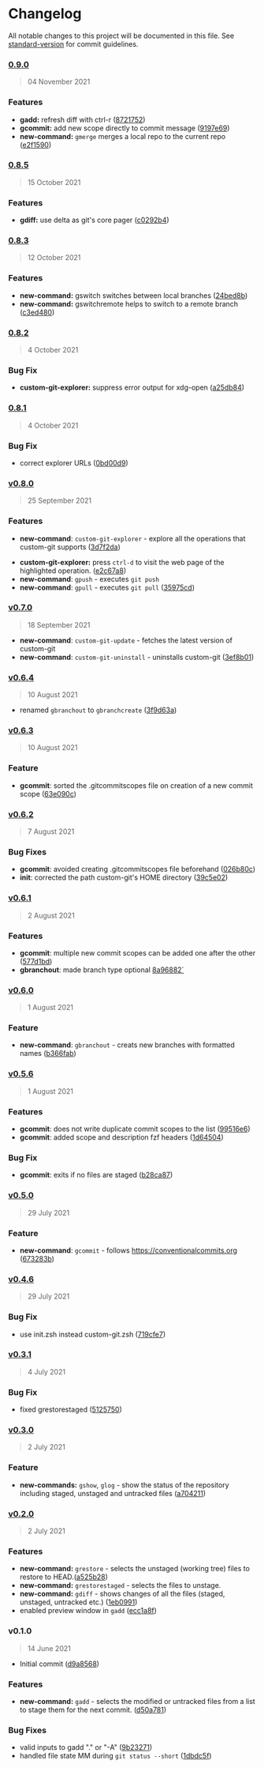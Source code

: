 # Changelog

All notable changes to this project will be documented in this file. See [standard-version](https://github.com/conventional-changelog/standard-version) for commit guidelines.

### [0.9.0](https://github.com/custom-git/custom-git-bash/compare/v0.8.6...v0.9.0)
> 04 November 2021


### Features

* **gadd:** refresh diff with ctrl-r ([8721752](https://github.com/custom-git/custom-git-bash/commit/8721752f3cc985211f579a7c4c7745e63d9d476d))
* **gcommit:** add new scope directly to commit message ([9197e69](https://github.com/custom-git/custom-git-bash/commit/9197e69f84aa6c09c7b75adc55ac449b5f79f65a))
* **new-command:** `gmerge` merges a local repo to the current repo ([e2f1590](https://github.com/custom-git/custom-git-bash/commit/e2f15906e9d690f8c20e75ba11285de68716fc3e))

### [0.8.5](https://github.com/custom-git/custom-git-bash/compare/v0.8.4...v0.8.5)
> 15 October 2021


### Features

* **gdiff:** use delta as git's core pager ([c0292b4](https://github.com/custom-git/custom-git-bash/commit/c0292b49eac681c7929ec17852c6230b913df167))

### [0.8.3](https://github.com/custom-git/custom-git-bash/compare/v0.8.2...v0.8.3)
> 12 October 2021

### Features

* **new-command:** gswitch switches between local branches ([24bed8b](https://github.com/custom-git/custom-git-bash/commit/24bed8bd35102bd311335f77a0b36bc522a0c39b))
* **new-command:** gswitchremote helps to switch to a remote branch ([c3ed480](https://github.com/custom-git/custom-git-bash/commit/c3ed48096b799c96aea65ea0836bbb8b84331d06))

### [0.8.2](https://github.com/custom-git/custom-git-bash/compare/v0.8.1...v0.8.2)
> 4 October 2021

### Bug Fix

* **custom-git-explorer:** suppress error output for xdg-open ([a25db84](https://github.com/custom-git/custom-git-bash/commit/a25db84c41ef1e7311ad1270602ec582c272d46c))

### [0.8.1](https://github.com/custom-git/custom-git-bash/compare/v0.8.0...v0.8.1)
> 4 October 2021

### Bug Fix

* correct explorer URLs ([0bd00d9](https://github.com/custom-git/custom-git-bash/commit/0bd00d98e5cada5e82f8af13819ea0e1cc199413))

### [v0.8.0](https://github.com/custom-git/custom-git-bash/compare/v0.7.0...v0.8.0)

> 25 September 2021

### Features
- **new-command**: `custom-git-explorer` - explore all the operations that custom-git supports ([3d7f2da](https://github.com/custom-git/custom-git-bash/commit/3d7f2da472f962f57853a9391868897c5bcbf3af))
* **custom-git-explorer:** press `ctrl-d` to visit the web page of the highlighted operation. ([e2c67a8](https://github.com/custom-git/custom-git-bash/commit/e2c67a875e519bd5fb304178c8cd0f3b792b23d3))
* **new-command**: `gpush` - executes `git push`
* **new-command**: `gpull` - executes `git pull` ([35975cd](https://github.com/custom-git/custom-git-bash/commit/35975cd15c6a2a733ffd6d330813c1c7942f7eab))

### [v0.7.0](https://github.com/custom-git/custom-git-bash/compare/v0.6.4...v0.7.0)

> 18 September 2021

- **new-command**: `custom-git-update` - fetches the latest version of custom-git
- **new-command**: `custom-git-uninstall` - uninstalls custom-git ([3ef8b01](https://github.com/custom-git/custom-git-bash/commit/3ef8b0168004d5f7c91ff4667b0b011081f858e2))

### [v0.6.4](https://github.com/custom-git/custom-git-bash/compare/v0.6.3...v0.6.4)

> 10 August 2021

- renamed `gbranchout` to `gbranchcreate` ([3f9d63a](https://github.com/custom-git/custom-git-bash/commit/3f9d63a487686562b66c525ed73b0340d2b131fd))

### [v0.6.3](https://github.com/custom-git/custom-git-bash/compare/v0.6.2...v0.6.3)

> 10 August 2021

### Feature
- **gcommit**: sorted the .gitcommitscopes file on creation of a new commit scope ([63e090c](https://github.com/custom-git/custom-git-bash/commit/63e090cc173a3d852cb0d9a8485e387fb0a9dfdc))

### [v0.6.2](https://github.com/custom-git/custom-git-bash/compare/v0.6.1...v0.6.2)

> 7 August 2021

### Bug Fixes
- **gcommit**: avoided creating .gitcommitscopes file beforehand ([026b80c](https://github.com/custom-git/custom-git-bash/commit/026b80c87a4388b657d3e9181a45b2be3830bec0))
- **init**: corrected the path custom-git's HOME directory ([39c5e02](https://github.com/custom-git/custom-git-bash/commit/39c5e020ba0a7b1eca07c1c0023d2beefea63305))

### [v0.6.1](https://github.com/custom-git/custom-git-bash/compare/v0.6.0...v0.6.1)

> 2 August 2021
### Features
- **gcommit**: multiple new commit scopes can be added one after the other ([577d1bd](https://github.com/custom-git/custom-git-bash/commit/577d1bdabe78fbcc9f3557416ee309602ece055c))
- **gbranchout**: made branch type optional [8a96882`](https://github.com/custom-git/custom-git-bash/commit/8a9688272e3aab38de316effc48fcd5d44ef8450)

### [v0.6.0](https://github.com/custom-git/custom-git-bash/compare/v0.5.6...v0.6.0)

> 1 August 2021

### Feature
- **new-command**: `gbranchout` - creats new branches with formatted names ([b366fab](https://github.com/custom-git/custom-git-bash/commit/b366fab2fb357cf8f5f8eddc9887b9acd38b3eec))

### [v0.5.6](https://github.com/custom-git/custom-git-bash/compare/v0.5.1...v0.5.6)

> 1 August 2021

### Features
- **gcommit**: does not write duplicate commit scopes to the list ([99516e6](https://github.com/custom-git/custom-git-bash/commit/99516e6d7453d5134a7accab0328dfd92f4d947b))
- **gcommit**: added scope and description fzf headers ([1d64504](https://github.com/custom-git/custom-git-bash/commit/1d64504e3540d957d13955d132448f90fb4a1b13))

### Bug Fix
- **gcommit**: exits if no files are staged ([b28ca87](https://github.com/custom-git/custom-git-bash/commit/b28ca871bab0d355bf6034d554474695f02a805a))

### [v0.5.0](https://github.com/custom-git/custom-git-bash/compare/v0.4.6...v0.5.0)

> 29 July 2021

### Feature
- **new-command**: `gcommit` - follows https://conventionalcommits.org ([673283b](https://github.com/custom-git/custom-git-bash/commit/673283b4261e9f0e243492becaa1e5424929f5de))


### [v0.4.6](https://github.com/custom-git/custom-git-bash/compare/v0.4.0...v0.4.6)

> 29 July 2021

### Bug Fix
- use init.zsh instead custom-git.zsh ([719cfe7](https://github.com/custom-git/custom-git-bash/commit/719cfe7bfc7ddea660e26e2cef50c44cbc3c85ef))

### [v0.3.1](https://github.com/custom-git/custom-git-bash/compare/v0.3.0...v0.3.1)

> 4 July 2021

### Bug Fix
- fixed grestorestaged ([5125750](https://github.com/custom-git/custom-git-bash/commit/51257501a15d958a0d5a0d90f608ea77ee8d9c66))

### [v0.3.0](https://github.com/custom-git/custom-git-bash/compare/v0.2.0...v0.3.0)


> 2 July 2021

### Feature
- **new-commands:** `gshow`, `glog` - show the status of the repository including staged, unstaged and untracked files ([a704211](https://github.com/custom-git/custom-git-bash/commit/a704211d1bfb9fd777d13d002691722de6eb5794))

### [v0.2.0](https://github.com/custom-git/custom-git-bash/compare/v0.1.0...v0.2.0)

> 2 July 2021

### Features
- **new-command:** `grestore` - selects the unstaged (working tree) files to restore to HEAD.([a525b28](https://github.com/custom-git/custom-git-bash/commit/a525b2802d3c7b484405422832d66ed78c52e8e5))
- **new-command:** `grestorestaged` - selects the files to unstage.
- **new-command:** `gdiff` - shows changes of all the files (staged, unstaged, untracked etc.) ([1eb0991](https://github.com/custom-git/custom-git-bash/commit/1eb0991fe5866701ce1af6dcaec56cc769e5322b))
- enabled preview window in `gadd` ([ecc1a8f](https://github.com/custom-git/custom-git-bash/commit/ecc1a8ff4676efd6d9a4995ca881def9b1974d9e))
  
### v0.1.0

> 14 June 2021

- Initial commit ([d9a8568](https://github.com/custom-git/custom-git-bash/commit/d9a8568b46bb358a98375cd2bab7eab589c48f02))

### Features
- **new-command:** `gadd` - selects the modified or untracked files from a list to stage them for the next commit. ([d50a781](https://github.com/custom-git/custom-git-bash/commit/d50a781e05d60485b245aed536945e8d5dadfd3d))

### Bug Fixes

- valid inputs to gadd "." or "-A" ([9b23271](https://github.com/custom-git/custom-git-bash/commit/9b23271a429b38de057e932085597e6de16c67ef))
- handled file state MM during `git status --short` ([1dbdc5f](https://github.com/custom-git/custom-git-bash/commit/1dbdc5ff827bcf3e44548d21280530e63ddeeabf))